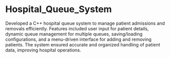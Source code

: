 # Hospital_Queue_System
Developed a C++ hospital queue system to manage patient admissions and removals efficiently. Features included user input for patient details, dynamic queue management for multiple queues, saving/loading configurations, and a menu-driven interface for adding and removing patients. The system ensured accurate and organized handling of patient data, improving hospital operations.
